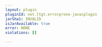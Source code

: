 ```yaml
---
layout: plugin
pluginId: net.ltgt.errorprone-javacplugin
jarSha1: INVALID
isJarAvailable: true
error: NONE
violations: []

---
```

